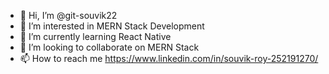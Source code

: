 - 👋 Hi, I’m @git-souvik22
- 👀 I’m interested in MERN Stack Development
- 🌱 I’m currently learning React Native
- 💞️ I’m looking to collaborate on MERN Stack
- 📫 How to reach me https://www.linkedin.com/in/souvik-roy-252191270/

<!---
git-souvik22/git-souvik22 is a ✨ special ✨ repository because its `README.md` (this file) appears on your GitHub profile.
You can click the Preview link to take a look at your changes.
--->
